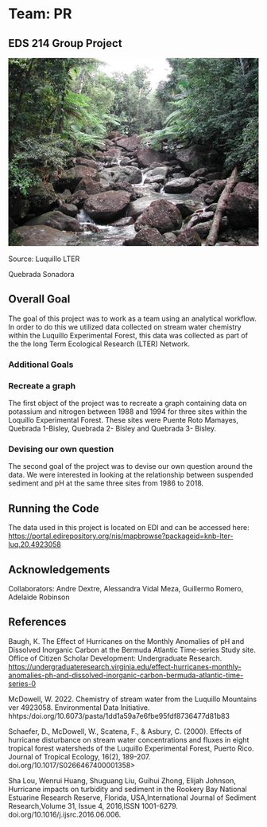 # Team: PR

## EDS 214 Group Project

![](QuebradaSonadora.Luquillo.-William-H-McDowll.jpg)

Source: Luquillo LTER

Quebrada Sonadora

## Overall Goal

The goal of this project was to work as a team using an analytical workflow. In order to do this we utilized data collected on stream water chemistry within the Luquillo Experimental Forest, this data was collected as part of the the long Term Ecological Research (LTER) Network.

### Additional Goals

### Recreate a graph

The first object of the project was to recreate a graph containing data on potassium and nitrogen between 1988 and 1994 for three sites within the Loquillo Experimental Forest. These sites were Puente Roto Mamayes, Quebrada 1-Bisley, Quebrada 2- Bisley and Quebrada 3- Bisley.

### Devising our own question

The second goal of the project was to devise our own question around the data. We were interested in looking at the relationship between suspended sediment and pH at the same three sites from 1986 to 2018.

## Running the Code

The data used in this project is located on EDI and can be accessed here: <https://portal.edirepository.org/nis/mapbrowse?packageid=knb-lter-luq.20.4923058>

## Acknowledgements

Collaborators: Andre Dextre, Alessandra Vidal Meza, Guillermo Romero, Adelaide Robinson

## References

Baugh, K. The Effect of Hurricanes on the Monthly Anomalies of pH and Dissolved Inorganic Carbon at the Bermuda Atlantic Time-series Study site. Office of Citizen Scholar Development: Undergraduate Research. https://undergraduateresearch.virginia.edu/effect-hurricanes-monthly-anomalies-ph-and-dissolved-inorganic-carbon-bermuda-atlantic-time-series-0

McDowell, W. 2022. Chemistry of stream water from the Luquillo Mountains ver 4923058. Environmental Data Initiative. hhtps:/doi.org/10.6073/pasta/1dd1a59a7e6fbe95fdf8736477d81b83

Schaefer, D., McDowell, W., Scatena, F., & Asbury, C. (2000). Effects of hurricane disturbance on stream water concentrations and fluxes in eight tropical forest watersheds of the Luquillo Experimental Forest, Puerto Rico. Journal of Tropical Ecology, 16(2), 189-207. doi.org/10.1017/S0266467400001358\>

Sha Lou, Wenrui Huang, Shuguang Liu, Guihui Zhong, Elijah Johnson, Hurricane impacts on turbidity and sediment in the Rookery Bay National Estuarine Research Reserve, Florida, USA,International Journal of Sediment Research,Volume 31, Issue 4, 2016,ISSN 1001-6279. doi.org/10.1016/j.ijsrc.2016.06.006.
